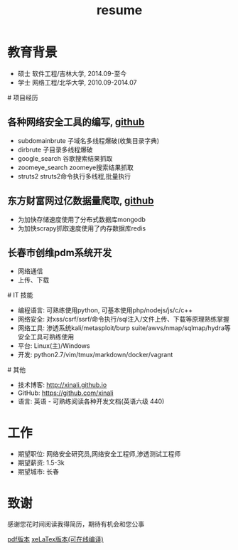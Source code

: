 ﻿---
title: resume
categories: resume
---

# 教育背景

 - 硕士 软件工程/吉林大学, 2014.09-至今
 - 学士 网络工程/北华大学, 2010.09-2014.07

# 项目经历

## 各种网络安全工具的编写, [github](https://github.com/xinali/python-security)

-   subdomainbrute 子域名多线程爆破(收集目录字典)
-   dirbrute 子目录多线程爆破
-   google\_search 谷歌搜索结果抓取
-   zoomeye\_search zoomeye搜索结果抓取
-   struts2 struts2命令执行多线程,批量执行

## 东方财富网过亿数据量爬取, [github](https://github.com/xinali/guba_distribute_crawler)

-   为加快存储速度使用了分布式数据库mongodb
-   为加快scrapy抓取速度使用了内存数据库redis

## 长春市创维pdm系统开发

-   网络通信
-   上传、下载

# IT 技能

-   编程语言: 可熟练使用python, 可基本使用php/nodejs/js/c/c++
-   网络安全: 对xss/csrf/ssrf/命令执行/sql注入/文件上传、下载等原理熟练掌握
-   网络工具: 渗透系统kali/metasploit/burp suite/awvs/nmap/sqlmap/hydra等安全工具可熟练使用
-   平台: Linux(主)/Windows
-   开发: python2.7/vim/tmux/markdown/docker/vagrant

# 其他

-   技术博客: http://xinali.github.io
-   GitHub: https://github.com/xinali
-   语言: 英语 - 可熟练阅读各种开发文档(英语六级 440)


# 工作
- 期望职位: 网络安全研究员,网络安全工程师,渗透测试工程师
- 期望薪资: 1.5-3k
- 期望城市: 长春


# 致谢

感谢您花时间阅读我得简历，期待有机会和您公事

[pdf版本](http://o7ocntpuu.bkt.clouddn.com/resume.pdf)
[xeLaTex版本\(可在线编译\)](https://cn.sharelatex.com/project/577e004e7e6d8e374fde9d0e)
